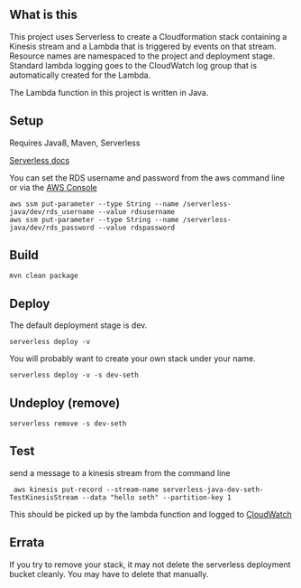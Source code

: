 ## What is this

This project uses Serverless to create a Cloudformation stack containing a Kinesis stream and a Lambda 
that is triggered by events on that stream. Resource names are namespaced to the project and deployment stage.
Standard lambda logging goes to the CloudWatch log group that is automatically created for the Lambda.

The Lambda function in this project is written in Java.

## Setup

Requires Java8, Maven, Serverless

[Serverless docs](https://serverless.com/framework/docs/providers/aws/guide/intro/)

You can set the RDS username and password from the aws command line or via the [AWS Console](https://ap-southeast-1.console.aws.amazon.com/systems-manager/parameters?region=ap-southeast-1)

    aws ssm put-parameter --type String --name /serverless-java/dev/rds_username --value rdsusername
    aws ssm put-parameter --type String --name /serverless-java/dev/rds_password --value rdspassword

## Build

    mvn clean package

## Deploy

The default deployment stage is dev.

    serverless deploy -v

You will probably want to create your own stack under your name.

    serverless deploy -v -s dev-seth

## Undeploy (remove)

    serverless remove -s dev-seth

## Test

send a message to a kinesis stream from the command line

     aws kinesis put-record --stream-name serverless-java-dev-seth-TestKinesisStream --data "hello seth" --partition-key 1

This should be picked up by the lambda function and logged to [CloudWatch](https://ap-southeast-1.console.aws.amazon.com/cloudwatch/home?region=ap-southeast-1#logs:)


## Errata

If you try to remove your stack, it may not delete the serverless deployment bucket cleanly. You may have to delete that manually.